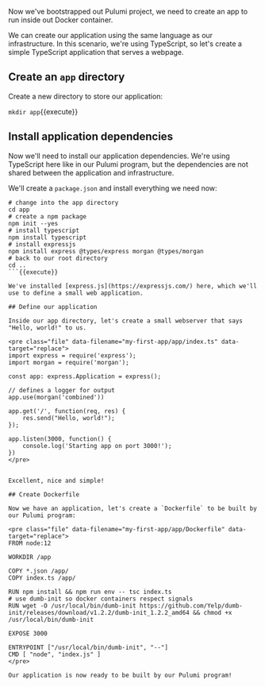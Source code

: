 Now we've bootstrapped out Pulumi project, we need to create an app to run inside out Docker container.

We can create our application using the same language as our infrastructure. In this scenario, we're using TypeScript, so let's create a simple TypeScript application that serves a webpage.

## Create an `app` directory

Create a new directory to store our application:

`mkdir app`{{execute}}

## Install application dependencies

Now we'll need to install our application dependencies. We're using TypeScript here like in our Pulumi program, but the dependencies are not shared between the application and infrastructure.

We'll create a `package.json` and install everything we need now:

```
# change into the app directory
cd app
# create a npm package
npm init --yes
# install typescript
npm install typescript
# install expressjs
npm install express @types/express morgan @types/morgan
# back to our root directory
cd ..
```{{execute}}

We've installed [express.js](https://expressjs.com/) here, which we'll use to define a small web application.

## Define our application

Inside our app directory, let's create a small webserver that says "Hello, world!" to us.

<pre class="file" data-filename="my-first-app/app/index.ts" data-target="replace">
import express = require('express');
import morgan = require('morgan');

const app: express.Application = express();

// defines a logger for output
app.use(morgan('combined'))

app.get('/', function(req, res) {
    res.send("Hello, world!");
});

app.listen(3000, function() {
    console.log('Starting app on port 3000!');
})
</pre>


Excellent, nice and simple!

## Create Dockerfile

Now we have an application, let's create a `Dockerfile` to be built by our Pulumi program:

<pre class="file" data-filename="my-first-app/app/Dockerfile" data-target="replace">
FROM node:12

WORKDIR /app

COPY *.json /app/
COPY index.ts /app/

RUN npm install && npm run env -- tsc index.ts
# use dumb-init so docker containers respect signals
RUN wget -O /usr/local/bin/dumb-init https://github.com/Yelp/dumb-init/releases/download/v1.2.2/dumb-init_1.2.2_amd64 && chmod +x /usr/local/bin/dumb-init

EXPOSE 3000

ENTRYPOINT ["/usr/local/bin/dumb-init", "--"]
CMD [ "node", "index.js" ]
</pre>

Our application is now ready to be built by our Pulumi program!
